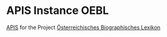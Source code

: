 # APIS Instance OEBL

[APIS](https://github.com/acdh-oeaw/apis-core-rdf/) for the Project [Österreichisches Biographisches Lexikon](https://www.biographien.ac.at)
